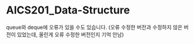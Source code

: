 # AICS201_Data-Structure

queue와 deque에 오류가 있을 수도 있습니다.
(오류 수정한 버전과 수정하지 않은 버전이 있었는데, 올린게 오류 수정한 버전인지 기억 안남)
